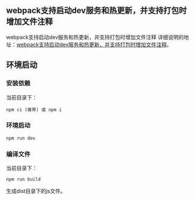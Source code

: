 ## webpack支持启动dev服务和热更新，并支持打包时增加文件注释

webpack支持启动dev服务和热更新，并支持打包时增加文件注释
详细说明的地址：[webpack支持启动dev服务和热更新，并支持打包时增加文件注释](http://www.zhuyuntao.cn/2019/04/21/webpack支持启动dev服务和热更新，并支持打包时增加文件/)。

## 环境启动

### 安装依赖
当前目录下：
```
npm ci (推荐) 或 npm i
```

### 环境启动
```
npm run dev
```

### 编译文件
当前目录下：
```
npm run build
```
生成dist目录下的js文件。
